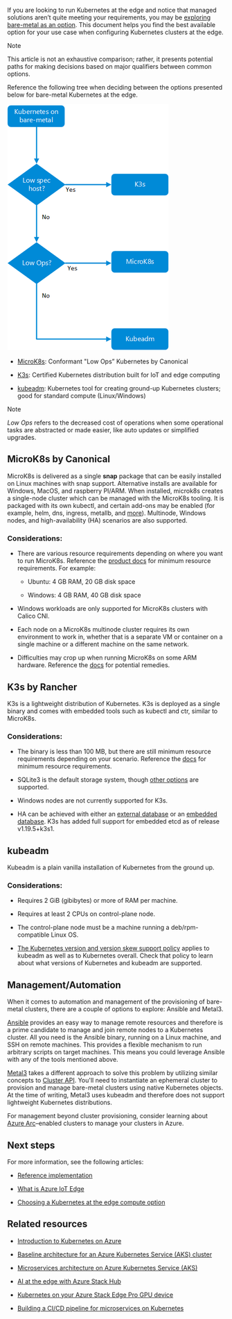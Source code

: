 If you are looking to run Kubernetes at the edge and notice that managed
solutions aren’t quite meeting your requirements, you may be [exploring
bare-metal as an
option](/azure/architecture/operator-guides/aks/choose-kubernetes-edge-compute-option).
This document helps you find the best available option for your use case when
configuring Kubernetes clusters at the edge.

> [!NOTE]
> This article is not an exhaustive comparison; rather, it presents potential paths for making decisions based on major qualifiers between common options.
 

Reference the following tree when deciding between the options presented below
for bare-metal Kubernetes at the edge.

![A flowchart for deciding what bare-metal options to use.](media/choose-bare-metal-kubernetes.png)

-   [MicroK8s](https://microk8s.io/docs): Conformant "Low Ops” Kubernetes by
    Canonical

-   [K3s](https://rancher.com/docs/k3s): Certified Kubernetes distribution built
    for IoT and edge computing

-   [kubeadm](https://kubernetes.io/docs/reference/setup-tools/kubeadm):
    Kubernetes tool for creating ground-up Kubernetes clusters; good for
    standard compute (Linux/Windows)

> [!NOTE]
> *Low Ops* refers to the decreased cost of operations when some operational tasks are abstracted or made easier, like auto updates or simplified upgrades.

## MicroK8s by Canonical

MicroK8s is delivered as a single **snap** package that can be easily installed
on Linux machines with snap support. Alternative installs are available for
Windows, MacOS, and raspberry PI/ARM. When installed, microk8s creates a
single-node cluster which can be managed with the MicroK8s tooling. It is
packaged with its own kubectl, and certain add-ons may be enabled (for example,
helm, dns, ingress, metallb,
and [more](https://microk8s.io/docs/addons#heading--list)). Multinode, Windows
nodes, and high-availability (HA) scenarios are also supported.

### Considerations:

-   There are various resource requirements depending on where you want to run
    MicroK8s. Reference the [product docs](https://microk8s.io/docs) for minimum
    resource requirements. For example:

    -   Ubuntu: 4 GB RAM, 20 GB disk space

    -   Windows: 4 GB RAM, 40 GB disk space

-   Windows workloads are only supported for MicroK8s clusters with Calico CNI.

-   Each node on a MicroK8s multinode cluster requires its own environment to
    work in, whether that is a separate VM or container on a single machine or a
    different machine on the same network.

-   Difficulties may crop up when running MicroK8s on some ARM hardware.
    Reference
    the [docs](https://microk8s.io/docs/install-alternatives#heading--arm) for
    potential remedies.

## K3s by Rancher

K3s is a lightweight distribution of Kubernetes. K3s is deployed as a single
binary and comes with embedded tools such as kubectl and ctr, similar to
MicroK8s.

### Considerations:

-   The binary is less than 100 MB, but there are still minimum resource
    requirements depending on your scenario. Reference
    the [docs](https://rancher.com/docs/k3s/latest/en/installation/installation-requirements/resource-profiling/) for
    minimum resource requirements.

-   SQLite3 is the default storage system, though [other
    options](https://rancher.com/docs/k3s/latest/en/installation/datastore/) are
    supported.

-   Windows nodes are not currently supported for K3s.

-   HA can be achieved with either an [external
    database](https://rancher.com/docs/k3s/latest/en/installation/ha/) or
    an [embedded
    database](https://rancher.com/docs/k3s/latest/en/installation/ha-embedded/).
    K3s has added full support for embedded etcd as of release v1.19.5+k3s1.

## kubeadm

Kubeadm is a plain vanilla installation of Kubernetes from the ground up.

### Considerations:

-   Requires 2 GiB (gibibytes) or more of RAM per machine.

-   Requires at least 2 CPUs on control-plane node.

-   The control-plane node must be a machine running a deb/rpm-compatible Linux
    OS.

-   [The Kubernetes version and version skew support
    policy](https://kubernetes.io/docs/setup/release/version-skew-policy/#supported-versions) applies
    to kubeadm as well as to Kubernetes overall. Check that policy to learn
    about what versions of Kubernetes and kubeadm are supported.

## Management/Automation

When it comes to automation and management of the provisioning of bare-metal
clusters, there are a couple of options to explore: Ansible and Metal3.

[Ansible](https://docs.ansible.com/) provides an easy way to manage remote
resources and therefore is a prime candidate to manage and join remote nodes to
a Kubernetes cluster. All you need is the Ansible binary, running on a Linux
machine, and SSH on remote machines. This provides a flexible mechanism to run
arbitrary scripts on target machines. This means you could leverage Ansible with
any of the tools mentioned above.

[Metal3](https://metal3.io/documentation.html) takes a different approach to
solve this problem by utilizing similar concepts to [Cluster
API](https://cluster-api.sigs.k8s.io/). You'll need to instantiate an ephemeral
cluster to provision and manage bare-metal clusters using native Kubernetes
objects. At the time of writing, Metal3 uses kubeadm and therefore does not
support lightweight Kubernetes distributions.

For management beyond cluster provisioning, consider learning about [Azure
Arc](/azure/azure-arc/)–enabled clusters to
manage your clusters in Azure.

## Next steps

For more information, see the following articles:

-   [Reference
    implementation](https://github.com/Azure-Samples/k8s-on-windows-host)

-   [What is Azure IoT
    Edge](/azure/iot-edge/about-iot-edge)

-   [Choosing a Kubernetes at the edge compute option](/azure/architecture/operator-guides/aks/choose-kubernetes-edge-compute-option)

## Related resources

-   [Introduction to Kubernetes on Azure](/learn/paths/intro-to-kubernetes-on-azure/)

-   [Baseline architecture for an Azure Kubernetes Service (AKS) cluster](/azure/architecture/reference-architectures/containers/aks/secure-baseline-aks)

-   [Microservices architecture on Azure Kubernetes Service (AKS)](/azure/architecture/reference-architectures/containers/aks-microservices/aks-microservices)

-   [AI at the edge with Azure Stack Hub](/azure/architecture/solution-ideas/articles/ai-at-the-edge)

-   [Kubernetes on your Azure Stack Edge Pro GPU device](/azure/databox-online/azure-stack-edge-gpu-kubernetes-overview)

-   [Building a CI/CD pipeline for microservices on Kubernetes](/azure/architecture/microservices/ci-cd-kubernetes)